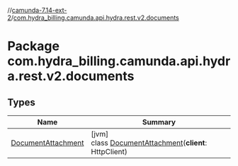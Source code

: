 //[camunda-7.14-ext-2](../../index.md)/[com.hydra_billing.camunda.api.hydra.rest.v2.documents](index.md)

# Package com.hydra_billing.camunda.api.hydra.rest.v2.documents

## Types

| Name | Summary |
|---|---|
| [DocumentAttachment](-document-attachment/index.md) | [jvm]<br>class [DocumentAttachment](-document-attachment/index.md)(**client**: HttpClient) |
